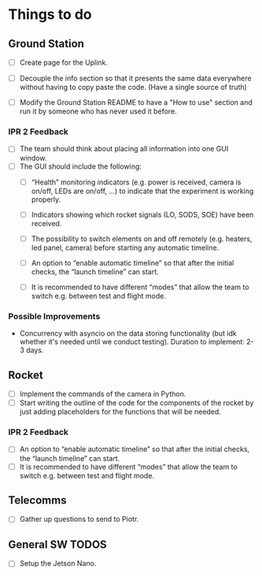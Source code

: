 # Things to do

## Ground Station

- [ ] Create page for the Uplink.
- [ ] Decouple the info section so that it presents the same data everywhere without having to copy paste the code. (Have a single source of truth)
- [ ] Modify the Ground Station README to have a "How to use" section and run it by someone who has never used it before.


### IPR 2 Feedback

- [ ] The team should think about placing all information into one GUI window.
- [ ] The GUI should include the following:
  - [ ] “Health” monitoring indicators (e.g. power is received, camera is on/off, LEDs are on/off, …) to indicate that the experiment is working properly.
  - [ ] Indicators showing which rocket signals (LO, SODS, SOE) have been received.
  - [ ] The possibility to switch elements on and off remotely (e.g. heaters, led panel, camera) before starting any automatic timeline.
  - [ ] An option to “enable automatic timeline” so that after the initial checks, the “launch timeline” can start.
  - [ ] It is recommended to have different “modes” that allow the team to switch e.g. between test and flight mode.


### Possible Improvements

- Concurrency with asyncio on the data storing functionality (but idk whether it's needed until we conduct testing). Duration to implement: 2-3 days.

## Rocket

- [ ] Implement the commands of the camera in Python.
- [ ] Start writing the outline of the code for the components of the rocket by just adding placeholders for the functions that will be needed.

### IPR 2 Feedback

- [ ] An option to “enable automatic timeline” so that after the initial checks, the “launch timeline” can start.
- [ ] It is recommended to have different “modes” that allow the team to switch e.g. between test and flight mode.

## Telecomms

- [ ] Gather up questions to send to Piotr.


## General SW TODOS

- [ ] Setup the Jetson Nano.